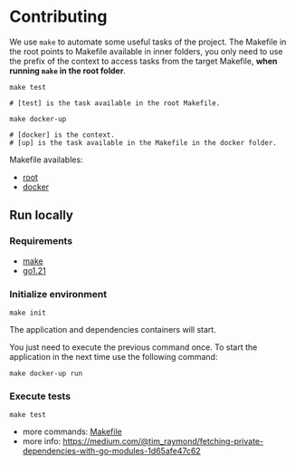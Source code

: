 # Contributing

We use `make` to automate some useful tasks of the project. The Makefile in the root points to Makefile available in inner folders, you only need to use the prefix of the context to access tasks from the target Makefile, **when running `make` in the root folder**.

```shell
make test 

# [test] is the task available in the root Makefile.
```

```shell
make docker-up 

# [docker] is the context.
# [up] is the task available in the Makefile in the docker folder.
```

Makefile availables:

- [root](../Makefile)
- [docker](../docker/Makefile)

## Run locally

### Requirements

- [make](https://www.gnu.org/software/make/manual/make.html)
- [go1.21](https://go.dev/doc/install)

### Initialize environment

```shell
make init
```

The application and dependencies containers will start.

You just need to execute the previous command once. To start the application in the next time use the following command:

```shell
make docker-up run
```

### Execute tests

```shell
make test
```

- more commands: [Makefile](./Makefile)
- more info: <https://medium.com/@tim_raymond/fetching-private-dependencies-with-go-modules-1d65afe47c62>
